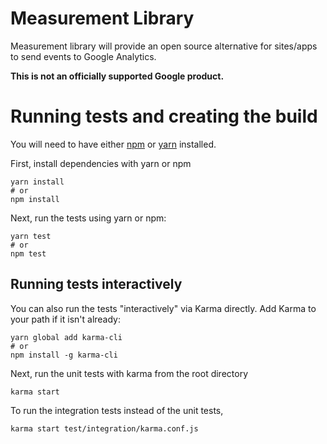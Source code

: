 # Measurement Library

Measurement library will provide an open source alternative for sites/apps to send events to Google Analytics.

**This is not an officially supported Google product.**

# Running tests and creating the build

You will need to have either [npm](https://docs.npmjs.com/downloading-and-installing-node-js-and-npm)
or [yarn](https://classic.yarnpkg.com/en/docs/install/#debian-stable) installed.

First, install dependencies with yarn or npm
```shell script
yarn install
# or
npm install
```

Next, run the tests using yarn or npm:

```shell script
yarn test
# or
npm test
```

## Running tests interactively
You can also run the tests "interactively" via Karma directly. Add Karma to your path if it isn't already:

```shell script
yarn global add karma-cli
# or
npm install -g karma-cli
```

Next, run the unit tests with karma from the root directory

```shell script
karma start
```

To run the integration tests instead of the unit tests,

```shell script
karma start test/integration/karma.conf.js
```
